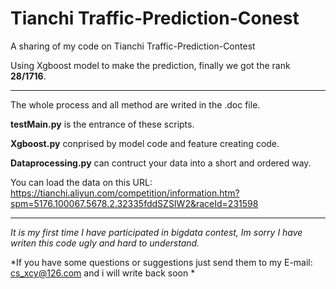# Tianchi Traffic-Prediction-Conest
A sharing of my code on Tianchi Traffic-Prediction-Contest  

Using Xgboost model to make the prediction, finally we got the rank **28/1716**.  

---

The whole process and all method are writed in the .doc file.

**testMain.py** is the entrance of these scripts.      

**Xgboost.py** conprised by model code and feature creating code.     

**Dataprocessing.py** can contruct your data into a short and ordered way.      



You can load the data on this URL:       
https://tianchi.aliyun.com/competition/information.htm?spm=5176.100067.5678.2.32335fddSZSIW2&raceId=231598        

---

*It is my first time I have participated in bigdata contest, Im sorry I have writen this code ugly and hard to understand.*       

*If you have some questions or suggestions just send them to my E-mail: cs_xcy@126.com and i will write back soon *      


